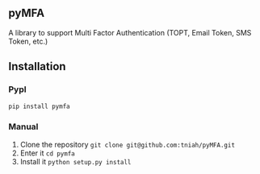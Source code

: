 ## pyMFA
 A library to support Multi Factor Authentication (TOPT, Email Token, SMS Token, etc.)

## Installation ##

### PypI ###
```sh
pip install pymfa
```

### Manual ###
1. Clone the repository `git clone git@github.com:tniah/pyMFA.git`
2. Enter it `cd pymfa`
3. Install it `python setup.py install`